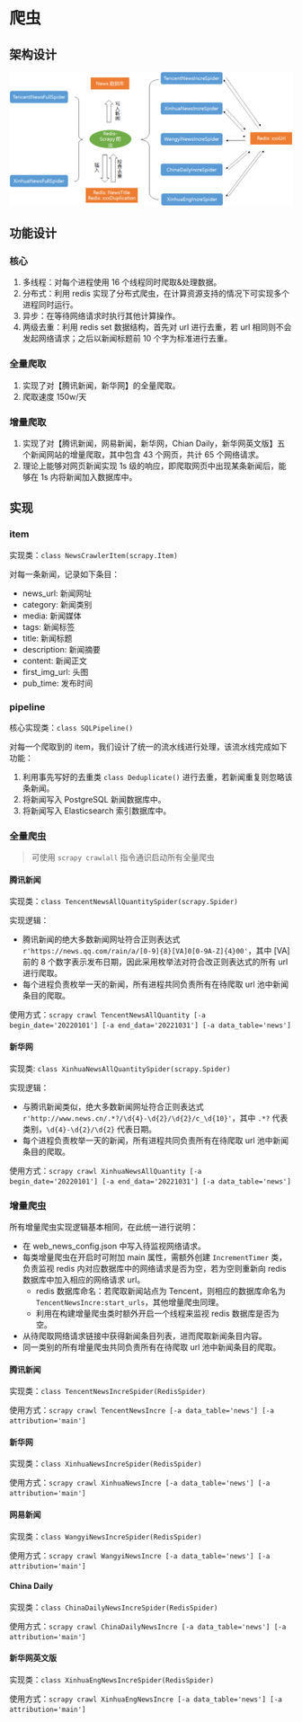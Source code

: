 # 爬虫

## 架构设计

![爬虫整体设计](../images/爬虫.png)

## 功能设计

### 核心

1. 多线程：对每个进程使用 16 个线程同时爬取&处理数据。
2. 分布式：利用 redis 实现了分布式爬虫，在计算资源支持的情况下可实现多个进程同时运行。
3. 异步：在等待网络请求时执行其他计算操作。
4. 两级去重：利用 redis set 数据结构，首先对 url 进行去重，若 url 相同则不会发起网络请求；之后以新闻标题前 10 个字为标准进行去重。

### 全量爬取

1. 实现了对【腾讯新闻，新华网】的全量爬取。
2. 爬取速度 150w/天

### 增量爬取

1. 实现了对【腾讯新闻，网易新闻，新华网，Chian Daily，新华网英文版】五个新闻网站的增量爬取，其中包含 43 个网页，共计 65 个网络请求。
2. 理论上能够对网页新闻实现 1s 级的响应，即爬取网页中出现某条新闻后，能够在 1s 内将新闻加入数据库中。

## 实现

### item

实现类：`class NewsCrawlerItem(scrapy.Item)`

对每一条新闻，记录如下条目：

- news_url: 新闻网址
- category: 新闻类别
- media: 新闻媒体
- tags: 新闻标签
- title: 新闻标题
- description: 新闻摘要
- content: 新闻正文
- first_img_url: 头图
- pub_time: 发布时间

### pipeline

核心实现类：`class SQLPipeline()`

对每一个爬取到的 item，我们设计了统一的流水线进行处理，该流水线完成如下功能：

1. 利用事先写好的去重类 `class Deduplicate()` 进行去重，若新闻重复则忽略该条新闻。
2. 将新闻写入 PostgreSQL 新闻数据库中。
3. 将新闻写入 Elasticsearch 索引数据库中。

### 全量爬虫

> 可使用 `scrapy crawlall` 指令通识启动所有全量爬虫

#### 腾讯新闻

实现类：`class TencentNewsAllQuantitySpider(scrapy.Spider)`

实现逻辑：

- 腾讯新闻的绝大多数新闻网址符合正则表达式 `r'https://news.qq.com/rain/a/[0-9]{8}[VA]0[0-9A-Z]{4}00'`，其中 [VA] 前的 8 个数字表示发布日期，因此采用枚举法对符合改正则表达式的所有 url 进行爬取。
- 每个进程负责枚举一天的新闻，所有进程共同负责所有在待爬取 url 池中新闻条目的爬取。

使用方式：`scrapy crawl TencentNewsAllQuantity [-a begin_date='20220101'] [-a end_data='20221031'] [-a data_table='news']`

#### 新华网

实现类: `class XinhuaNewsAllQuantitySpider(scrapy.Spider)`

实现逻辑：

- 与腾讯新闻类似，绝大多数新闻网址符合正则表达式 `r'http://www.news.cn/.*?/\d{4}-\d{2}/\d{2}/c_\d{10}'`，其中 `.*?` 代表类别，`\d{4}-\d{2}/\d{2}` 代表日期。
- 每个进程负责枚举一天的新闻，所有进程共同负责所有在待爬取 url 池中新闻条目的爬取。

使用方式：`scrapy crawl XinhuaNewsAllQuantity [-a begin_date='20220101'] [-a end_data='20221031'] [-a data_table='news']`

### 增量爬虫

所有增量爬虫实现逻辑基本相同，在此统一进行说明：

- 在 web_news_config.json 中写入待监视网络请求。
- 每类增量爬虫在开启时可附加 main 属性，需额外创建 `IncrementTimer` 类，负责监视 redis 内对应数据库中的网络请求是否为空，若为空则重新向 redis 数据库中加入相应的网络请求 url。
    - redis 数据库命名：若爬取新闻站点为 Tencent，则相应的数据库命名为 `TencentNewsIncre:start_urls`，其他增量爬虫同理。
    - 利用在构建增量爬虫类时额外开启一个线程来监视 redis 数据库是否为空。
- 从待爬取网络请求链接中获得新闻条目列表，进而爬取新闻条目内容。
- 同一类别的所有增量爬虫共同负责所有在待爬取 url 池中新闻条目的爬取。

#### 腾讯新闻
   
实现类：`class TencentNewsIncreSpider(RedisSpider)`

使用方式：`scrapy crawl TencentNewsIncre [-a data_table='news'] [-a attribution='main']`

#### 新华网
   
实现类：`class XinhuaNewsIncreSpider(RedisSpider)`

使用方式：`scrapy crawl XinhuaNewsIncre [-a data_table='news'] [-a attribution='main']`

#### 网易新闻
   
实现类：`class WangyiNewsIncreSpider(RedisSpider)`

使用方式：`scrapy crawl WangyiNewsIncre [-a data_table='news'] [-a attribution='main']`

#### China Daily
   
实现类：`class ChinaDailyNewsIncreSpider(RedisSpider)`

使用方式：`scrapy crawl ChinaDailyNewsIncre [-a data_table='news'] [-a attribution='main']`

#### 新华网英文版
   
实现类：`class XinhuaEngNewsIncreSpider(RedisSpider)`

使用方式：`scrapy crawl XinhuaEngNewsIncre [-a data_table='news'] [-a attribution='main']`
